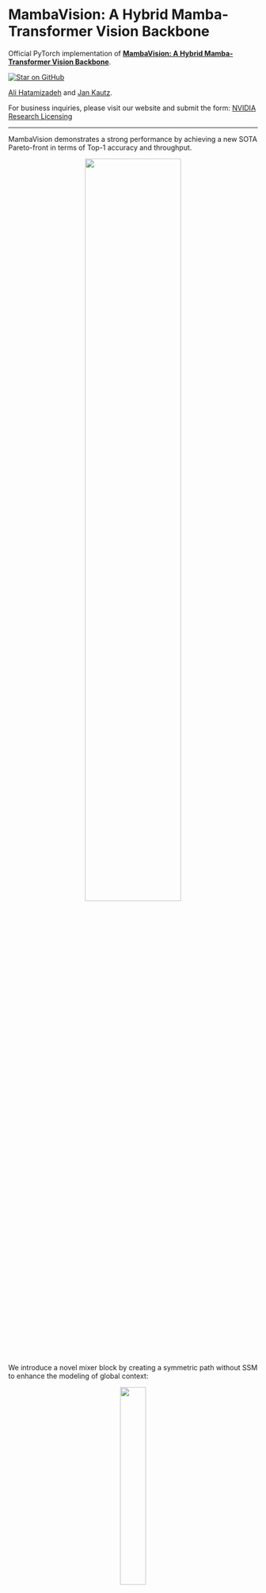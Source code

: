 # MambaVision: A Hybrid Mamba-Transformer Vision Backbone

Official PyTorch implementation of [**MambaVision: A Hybrid Mamba-Transformer Vision Backbone**](https://arxiv.org/abs/2407.08083).


[![Star on GitHub](https://img.shields.io/github/stars/NVlabs/MambaVision.svg?style=social)](https://github.com/NVlabs/MambaVision/stargazers)

[Ali Hatamizadeh](https://research.nvidia.com/person/ali-hatamizadeh) and
[Jan Kautz](https://jankautz.com/). 

For business inquiries, please visit our website and submit the form: [NVIDIA Research Licensing](https://www.nvidia.com/en-us/research/inquiries/)

--- 

MambaVision demonstrates a strong performance by achieving a new SOTA Pareto-front in
terms of Top-1 accuracy and throughput. 

<p align="center">
<img src="https://github.com/NVlabs/MambaVision/assets/26806394/79dcf841-3966-4b77-883d-76cd5e1d4320" width=62% height=62% 
class="center">
</p>

We introduce a novel mixer block by creating a symmetric path without SSM to enhance the modeling of global context: 


<p align="center">
<img src="https://github.com/NVlabs/MambaVision/assets/26806394/295c0984-071e-4c84-b2c8-9059e2794182" width=32% height=32% 
class="center">
</p>



MambaVision has a hierarchical architecture that employs both self-attention and mixer blocks:

![teaser](./mambavision/assets/arch.png)


## 💥 News 💥

- **[07.24.2024]** MambaVision [Hugging Face](https://huggingface.co/collections/nvidia/mambavision-66943871a6b36c9e78b327d3) models are released ! 

- **[07.14.2024]** We added support for processing any resolution images.

- **[07.12.2024]** [Paper](https://arxiv.org/abs/2407.08083) is now available on arXiv !

- **[07.11.2024]** [Mambavision pip package](https://pypi.org/project/mambavision/) is released !

- **[07.10.2024]** We have released the code and model checkpoints for Mambavision !

## Quick Start


### Hugging Face (Classification + Feature extraction)

Pretrained MambaVision models can be simply used via [Hugging Face](https://huggingface.co/collections/nvidia/mambavision-66943871a6b36c9e78b327d3) library with **1 line of code**. First install the requirements: 

```bash
pip install mambavision
```

The model can be simply imported:


```python
>>> from transformers import AutoModelForImageClassification

>>> model = AutoModelForImageClassification.from_pretrained("nvidia/MambaVision-T-1K", trust_remote_code=True)
```

We demonstrate an end-to-end image classification example in the following.

Given the following image from [COCO dataset](https://cocodataset.org/#home)  val set as an input:


<p align="center">
<img src="https://cdn-uploads.huggingface.co/production/uploads/64414b62603214724ebd2636/4duSnqLf4lrNiAHczSmAN.jpeg" width=70% height=70% 
class="center">
</p>


The following snippet can be used:

```python
from transformers import AutoModelForImageClassification
from PIL import Image
from timm.data.transforms_factory import create_transform
import requests

model = AutoModelForImageClassification.from_pretrained("nvidia/MambaVision-T-1K", trust_remote_code=True)

# eval mode for inference
model.cuda().eval()

# prepare image for the model
url = 'http://images.cocodataset.org/val2017/000000020247.jpg'
image = Image.open(requests.get(url, stream=True).raw)
input_resolution = (3, 224, 224)  # MambaVision supports any input resolutions

transform = create_transform(input_size=input_resolution,
                             is_training=False,
                             mean=model.config.mean,
                             std=model.config.std,
                             crop_mode=model.config.crop_mode,
                             crop_pct=model.config.crop_pct)

inputs = transform(image).unsqueeze(0).cuda()
# model inference
outputs = model(inputs)
logits = outputs['logits'] 
predicted_class_idx = logits.argmax(-1).item()
print("Predicted class:", model.config.id2label[predicted_class_idx])
```

The predicted label is brown bear, bruin, Ursus arctos.


You can also use Hugging Face MambaVision models for feature extraction. The model provides the outputs of each stage of model (hierarchical multi-scale features in 4 stages) as well as the final averaged-pool features that are flattened. The former is used for downstream tasks such as classification and detection. 

The following snippet can be used for feature extraction:

```Python
from transformers import AutoModel
from PIL import Image
from timm.data.transforms_factory import create_transform
import requests

model = AutoModel.from_pretrained("nvidia/MambaVision-T-1K", trust_remote_code=True)

# eval mode for inference
model.cuda().eval()

# prepare image for the model
url = 'http://images.cocodataset.org/val2017/000000020247.jpg'
image = Image.open(requests.get(url, stream=True).raw)
input_resolution = (3, 224, 224)  # MambaVision supports any input resolutions

transform = create_transform(input_size=input_resolution,
                             is_training=False,
                             mean=model.config.mean,
                             std=model.config.std,
                             crop_mode=model.config.crop_mode,
                             crop_pct=model.config.crop_pct)
inputs = transform(image).unsqueeze(0).cuda()
# model inference
out_avg_pool, features = model(inputs)
print("Size of the averaged pool features:", out_avg_pool.size())  # torch.Size([1, 640])
print("Number of stages in extracted features:", len(features)) # 4 stages
print("Size of extracted features in stage 1:", features[0].size()) # torch.Size([1, 80, 56, 56])
print("Size of extracted features in stage 4:", features[3].size()) # torch.Size([1, 640, 7, 7])
```

Currently, we offer [MambaVision-T-1K](https://huggingface.co/nvidia/MambaVision-T-1K), [MambaVision-T2-1K](https://huggingface.co/nvidia/MambaVision-T2-1K), [MambaVision-S-1K](https://huggingface.co/nvidia/MambaVision-S-1K), [MambaVision-B-1K](https://huggingface.co/nvidia/MambaVision-B-1K), [MambaVision-L-1K](https://huggingface.co/nvidia/MambaVision-L-1K) and [MambaVision-L2-1K](https://huggingface.co/nvidia/MambaVision-L2-1K) on Hugging Face. All models can also be viewed [here](https://huggingface.co/collections/nvidia/mambavision-66943871a6b36c9e78b327d3).

### Classification (pip package)

We can also import pre-trained MambaVision models from the pip package with **1 line of code**:

```bash
pip install mambavision
```

A pretrained MambaVision model with default hyper-parameters can be created as in:

```python
>>> from mambavision import create_model

# Define mamba_vision_T model

>>> model = create_model('mamba_vision_T', pretrained=True, model_path="/tmp/mambavision_tiny_1k.pth.tar")
```

Available list of pretrained models include `mamba_vision_T`, `mamba_vision_T2`, `mamba_vision_S`, `mamba_vision_B`, `mamba_vision_L` and `mamba_vision_L2`.  

We can also simply test the model by passing a dummy image with **any resolution**. The output is the logits:

```python
>>> import torch

>>> image = torch.rand(1, 3, 512, 224).cuda() # place image on cuda
>>> model = model.cuda() # place model on cuda
>>> output = model(image) # output logit size is [1, 1000]
```

Using the pretrained models from our pip package, you can simply run validation:

```
python validate_pip_model.py --model mamba_vision_T --data_dir=$DATA_PATH --batch-size $BS 
``` 

## FAQ

1. Does MambaVision support processing images with any input resolutions ? 

Yes ! you can pass images with any arbitrary resolutions without the need to change the model.


2. Can I apply MambaVision for downstream tasks like detection, segmentation ? 

Yes ! we are working to have it released very soon. But employing MambaVision backbones for these tasks is very similar to other models in `mmseg` or `mmdet` packages. In addition, MambaVision [Hugging Face](https://huggingface.co/collections/nvidia/mambavision-66943871a6b36c9e78b327d3) models provide feature extraction capablity which can be used for downstream tasks. Please see the above example. 


3. I am interested in re-implementing MambaVision in my own repository. Can we use the pretrained weights ? 

Yes ! the pretrained weights are released under [CC-BY-NC-SA-4.0](https://creativecommons.org/licenses/by-nc-sa/4.0/). Please submit an issue in this repo and we will add your repository to the README of our codebase and properly acknowledge your efforts. 

## Results + Pretrained Models

### ImageNet-1K
**MambaVision ImageNet-1K Pretrained Models**

<table>
  <tr>
    <th>Name</th>
    <th>Acc@1(%)</th>
    <th>Acc@5(%)</th>
    <th>Throughput(Img/Sec)</th>
    <th>Resolution</th>
    <th>#Params(M)</th>
    <th>FLOPs(G)</th>
    <th>Download</th>
  </tr>

<tr>
    <td>MambaVision-T</td>
    <td>82.3</td>
    <td>96.2</td>
    <td>6298</td>
    <td>224x224</td>
    <td>31.8</td>
    <td>4.4</td>
    <td><a href="https://huggingface.co/nvidia/MambaVision-T-1K/resolve/main/mambavision_tiny_1k.pth.tar">model</a></td>
</tr>

<tr>
    <td>MambaVision-T2</td>
    <td>82.7</td>
    <td>96.3</td>
    <td>5990</td>
    <td>224x224</td>
    <td>35.1</td>
    <td>5.1</td>
    <td><a href="https://huggingface.co/nvidia/MambaVision-T2-1K/resolve/main/mambavision_tiny2_1k.pth.tar">model</a></td>
</tr>

<tr>
    <td>MambaVision-S</td>
    <td>83.3</td>
    <td>96.5</td>
    <td>4700</td>
    <td>224x224</td>
    <td>50.1</td>
    <td>7.5</td>
    <td><a href="https://huggingface.co/nvidia/MambaVision-S-1K/resolve/main/mambavision_small_1k.pth.tar">model</a></td>
</tr>

<tr>
    <td>MambaVision-B</td>
    <td>84.2</td>
    <td>96.9</td>
    <td>3670</td>
    <td>224x224</td>
    <td>97.7</td>
    <td>15.0</td>
    <td><a href="https://huggingface.co/nvidia/MambaVision-B-1K/resolve/main/mambavision_base_1k.pth.tar">model</a></td>
</tr>

<tr>
    <td>MambaVision-L</td>
    <td>85.0</td>
    <td>97.1</td>
    <td>2190</td>
    <td>224x224</td>
    <td>227.9</td>
    <td>34.9</td>
    <td><a href="https://huggingface.co/nvidia/MambaVision-L-1K/resolve/main/mambavision_large_1k.pth.tar">model</a></td>
</tr>

<tr>
    <td>MambaVision-L2</td>
    <td>85.3</td>
    <td>97.2</td>
    <td>1021</td>
    <td>224x224</td>
    <td>241.5</td>
    <td>37.5</td>
    <td><a href="https://huggingface.co/nvidia/MambaVision-L2-1K/resolve/main/mambavision_large2_1k.pth.tar">model</a></td>
</tr>

</table>

## Installation

We provide a [docker file](./Dockerfile). In addition, assuming that a recent [PyTorch](https://pytorch.org/get-started/locally/) package is installed, the dependencies can be installed by running:

```bash
pip install -r requirements.txt
```

## Evaluation

The MambaVision models can be evaluated on ImageNet-1K validation set using the following: 

```
python validate.py \
--model <model-name>
--checkpoint <checkpoint-path>
--data_dir <imagenet-path>
--batch-size <batch-size-per-gpu
``` 

Here `--model` is the MambaVision variant (e.g. `mambavision_tiny_1k`), `--checkpoint` is the path to pretrained model weights, `--data_dir` is the path to ImageNet-1K validation set and `--batch-size` is the number of batch size. We also provide a sample script [here](./mambavision/validate.sh). 

## Citation

If you find MambaVision to be useful for your work, please consider citing our paper: 

```
@article{hatamizadeh2024mambavision,
  title={MambaVision: A Hybrid Mamba-Transformer Vision Backbone},
  author={Hatamizadeh, Ali and Kautz, Jan},
  journal={arXiv preprint arXiv:2407.08083},
  year={2024}
}
```

## Star History

[![Star History Chart](https://api.star-history.com/svg?repos=NVlabs/MambaVision&type=Date)](https://star-history.com/#NVlabs/MambaVision&Date)


## Licenses

Copyright © 2024, NVIDIA Corporation. All rights reserved.

This work is made available under the NVIDIA Source Code License-NC. Click [here](LICENSE) to view a copy of this license.

The pre-trained models are shared under [CC-BY-NC-SA-4.0](https://creativecommons.org/licenses/by-nc-sa/4.0/). If you remix, transform, or build upon the material, you must distribute your contributions under the same license as the original.

For license information regarding the timm repository, please refer to its [repository](https://github.com/rwightman/pytorch-image-models).

For license information regarding the ImageNet dataset, please see the [ImageNet official website](https://www.image-net.org/). 

## Acknowledgement
This repository is built on top of the [timm](https://github.com/huggingface/pytorch-image-models) repository. We thank [Ross Wrightman](https://rwightman.com/) for creating and maintaining this high-quality library.  
